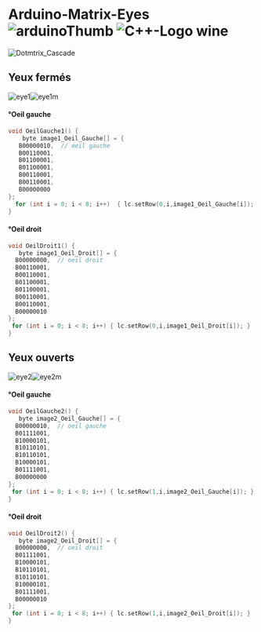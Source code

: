 



# Arduino-Matrix-Eyes ![arduinoThumb](https://github.com/ICAREMAKER/Arduino---Fonts/assets/107696317/1e80c0a0-27bd-4b96-a6e1-88ef7eca9098) ![C++-Logo wine](https://github.com/ICAREMAKER/Arduino---Fonts/assets/107696317/882aa901-1f05-43d5-9574-60db4e7b6537)
![Dotmtrix_Cascade](https://github.com/ICAREMAKER/Arduino-Matrix-Eyes/assets/107696317/3d10a97a-748b-4a50-bb93-089b6e61ba68)


## Yeux fermés
![eye1](https://github.com/ICAREMAKER/Arduino-Matrix-Eyes/assets/107696317/19a7e124-1af5-41d3-8f7e-f5c98f870b03)![eye1m](https://github.com/ICAREMAKER/Arduino-Matrix-Eyes/assets/107696317/618d3c63-5457-4e37-aa8d-31714565e029)

#### °Oeil gauche
```C
void OeilGauche1() {
	byte image1_Oeil_Gauche[] = {
   B00000010,  // oeil gauche
   B00110001,
   B01100001,
   B01100001,
   B00110001,
   B00110001,
   B00000000
};
  for (int i = 0; i < 8; i++)  { lc.setRow(0,i,image1_Oeil_Gauche[i]); }
}
```
#### °Oeil droit
 ```C
void OeilDroit1() {
	byte image1_Oeil_Droit[] = {
   B00000000,  // oeil droit
   B00110001,
   B00110001,
   B01100001,
   B01100001,
   B00110001,
   B00110001,
   B00000010
};
  for (int i = 0; i < 8; i++) { lc.setRow(0,i,image1_Oeil_Droit[i]); }
}
```
## Yeux ouverts
![eye2](https://github.com/ICAREMAKER/Arduino-Matrix-Eyes/assets/107696317/2b9ab9f5-bf69-4fc9-a2c1-0eb8647c13ed)![eye2m](https://github.com/ICAREMAKER/Arduino-Matrix-Eyes/assets/107696317/49c11df1-dba5-4108-8ab4-b90d3e26cc24)

#### °Oeil gauche
 ```C
 void OeilGauche2() {
	byte image2_Oeil_Gauche[] = {
   B00000010,  // oeil gauche
   B01111001,
   B10000101,
   B10110101,
   B10110101,
   B10000101,
   B01111001,
   B00000000
};
  for (int i = 0; i < 8; i++) { lc.setRow(1,i,image2_Oeil_Gauche[i]); }
}
```
#### °Oeil droit
 ```C
void OeilDroit2() {
	byte image2_Oeil_Droit[] = {
   B00000000,  // oeil droit
   B01111001,
   B10000101,
   B10110101,
   B10110101,
   B10000101,
   B01111001,
   B00000010
};
  for (int i = 0; i < 8; i++) { lc.setRow(1,i,image2_Oeil_Droit[i]); }
}
```
